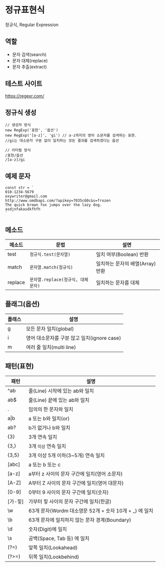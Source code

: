 # 정규표현식

정규식, Regular Expression

## 역할

- 문자 검색(search)
- 문자 대체(replace)
- 문자 추출(extract)

## 테스트 사이트

https://regexr.com/

## 정규식 생성

```JS
// 생성자 방식
new RegExp('표현', '옵션')
new RegExp('[a-z]', 'gi') // a-z까지의 영어 소문자를 검색하는 표현.
//gi는 대소문자 구분 없이 일치하는 모든 결과를 검색하겠다는 옵션

// 리터럴 방식
/표현/옵션
/[a-z]/gi
```

## 예제 문자

```JS
const str = `
010-1234-5679
oxywriter@gmail.com
http://www.omdbapi.com/?apikey=7035c60c&s=frozen
The quick brown fox jumps over the lazy dog.
asdjnfakasdkfhfh
`
```

## 메소드

메소드 | 문법 | 설면
--|--|--
test | `정규식.test(문자열)` | 일치 여부(Boolean) 반환
match | `문자열.match(정규식)` | 일치하는 문자의 배열(Array) 반환
replace | `문자열.replace(정규식, 대체문자)` | 일치하는 문자를 대체

## 플래그(옵션)

플래스 | 설명
--|--
g | 모든 문자 일치(global)
i | 영어 대소문자를 구분 않고 일치(ignore case)
m | 여러 줄 일치(multi line)

## 패턴(표현)

패턴 | 설명
--|--
^ab | 줄(Line) 시작에 있는 ab와 일치
ab$ | 줄(Line) 끝에 있는 ab와 일치
. | 임의의 한 문자와 일치
a&verbar;b | a 또는 b와 일치(or)
ab? | b가 없거나 b와 일치
{3} | 3개 연속 일치
{3,} | 3개 `이상` 연속 일치
{3,5} | 3개 이상 5개 이하(3~5개) 연속 일치
[abc] | a 또는 b 또는 c
[a-z] | a부터 z 사이의 문자 구간에 일치(영어 소문자)
[A-Z] | A부터 Z 사이의 문자 구간에 일치(영어 대문자)
[0-9] | 0부터 9 사이의 문자 구간에 일치(숫자)
[가-힣] | 가부터 힣 사이의 문자 구간에 일치(한글)
\w | 63개 문자(Wordm 대소영문 52개 + 숫자 10개 + _) 에 일치
\b | 63개 문자에 일치하지 않는 문자 경계(Boundary)
\d | 숫자(Digit)에 일치
\s | 공백(Space, Tab 등) 에 일치
(?=) | 앞쪽 일치(Lookahead)
(?>=) | 뒤쪽 일치(Lookbehind)